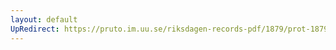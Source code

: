 ```yaml
---
layout: default
UpRedirect: https://pruto.im.uu.se/riksdagen-records-pdf/1879/prot-1879--fk--031/prot-1879--fk--031_011.pdf
---
```

